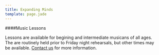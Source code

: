 ```yaml
---
title: Expanding Minds
template: page.jade
---
```


####Music Lessons

Lessons are available for begining and intermediate musicans of all ages.
The are routinely held prior to Friday night rehearsals, but other times may be available.
[Contact us](contact.html "Contact Page") for more information.
